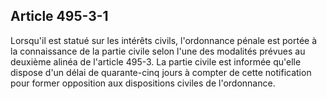 Article 495-3-1
----
Lorsqu'il est statué sur les intérêts civils, l'ordonnance pénale est portée à
la connaissance de la partie civile selon l'une des modalités prévues au
deuxième alinéa de l'article 495-3. La partie civile est informée qu'elle
dispose d'un délai de quarante-cinq jours à compter de cette notification pour
former opposition aux dispositions civiles de l'ordonnance.

